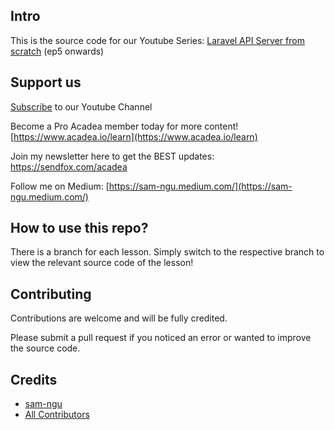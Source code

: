 ## Intro

This is the source code for our Youtube Series: [Laravel API Server from scratch](https://www.youtube.com/playlist?list=PLSfH3ojgWsQosqpQUc28yP9jJZXrEylJY) (ep5 onwards)

## Support us

[Subscribe](https://www.youtube.com/c/Acadeaio?sub_confirmation=1 ) to our Youtube Channel

Become a Pro Acadea member today for more content! [https://www.acadea.io/learn](https://www.acadea.io/learn) 

Join my newsletter here to get the BEST updates: https://sendfox.com/acadea



Follow me on Medium: [https://sam-ngu.medium.com/](https://sam-ngu.medium.com/)

## How to use this repo?
There is a branch for each lesson. Simply switch to the respective branch to view the relevant source code of the lesson! 

## Contributing

Contributions are welcome and will be fully credited.

Please submit a pull request if you noticed an error or wanted to improve the source code.


## Credits

- [sam-ngu](https://github.com/sam-ngu)
- [All Contributors](../../contributors)
